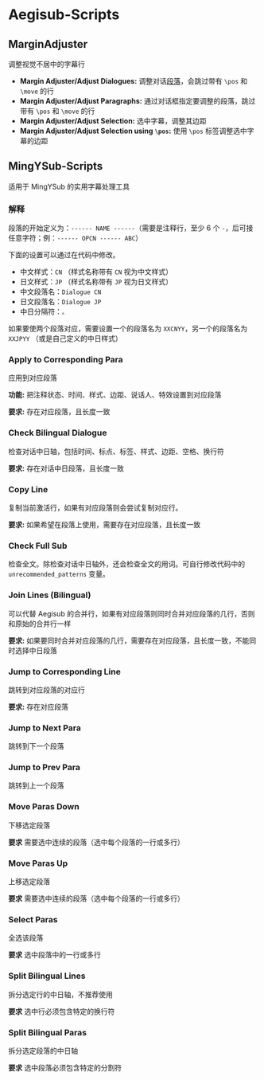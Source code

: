 # Aegisub-Scripts

## MarginAdjuster

调整视觉不居中的字幕行

- **Margin Adjuster/Adjust Dialogues:** 调整对话[段落](#MingYSub-Scripts-解释)，会跳过带有 `\pos` 和 `\move` 的行
- **Margin Adjuster/Adjust Paragraphs:** 通过对话框指定要调整的段落，跳过带有 `\pos` 和 `\move` 的行
- **Margin Adjuster/Adjust Selection:** 选中字幕，调整其边距
- **Margin Adjuster/Adjust Selection using `\pos`:** 使用 `\pos` 标签调整选中字幕的边距

## MingYSub-Scripts

适用于 MingYSub 的实用字幕处理工具

### 解释

段落的开始定义为：`------ NAME ------`（需要是注释行，至少 6 个 `-`，后可接任意字符；例：`------ OPCN ------ ABC`）

下面的设置可以通过在代码中修改。
- 中文样式：`CN` （样式名称带有 `CN` 视为中文样式）
- 日文样式：`JP` （样式名称带有 `JP` 视为日文样式）
- 中文段落名：`Dialogue CN`
- 日文段落名：`Dialogue JP`
- 中日分隔符：`。`

如果要使两个段落对应，需要设置一个的段落名为 `XXCNYY`，另一个的段落名为 `XXJPYY` （或是自己定义的中日样式）

### Apply to Corresponding Para

应用到对应段落

**功能:** 把注释状态、时间、样式、边距、说话人、特效设置到对应段落

**要求:** 存在对应段落，且长度一致

### Check Bilingual Dialogue

检查对话中日轴，包括时间、标点、标签、样式、边距、空格、换行符

**要求:** 存在对话中日段落，且长度一致

### Copy Line

复制当前激活行，如果有对应段落则会尝试复制对应行。

**要求:** 如果希望在段落上使用，需要存在对应段落，且长度一致

### Check Full Sub

检查全文。除检查对话中日轴外，还会检查全文的用词。可自行修改代码中的 `unrecommended_patterns` 变量。

### Join Lines (Bilingual)

可以代替 Aegisub 的合并行，如果有对应段落则同时合并对应段落的几行，否则和原始的合并行一样

**要求:** 如果要同时合并对应段落的几行，需要存在对应段落，且长度一致，不能同时选择中日段落

### Jump to Corresponding Line

跳转到对应段落的对应行

**要求:** 存在对应段落

### Jump to Next Para

跳转到下一个段落

### Jump to Prev Para

跳转到上一个段落

### Move Paras Down

下移选定段落

**要求** 需要选中连续的段落（选中每个段落的一行或多行）

### Move Paras Up

上移选定段落

**要求** 需要选中连续的段落（选中每个段落的一行或多行）

### Select Paras

全选该段落

**要求** 选中段落中的一行或多行

### Split Bilingual Lines

拆分选定行的中日轴，不推荐使用

**要求** 选中行必须包含特定的换行符

### Split Bilingual Paras

拆分选定段落的中日轴

**要求** 选中段落必须包含特定的分割符

